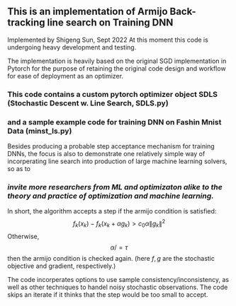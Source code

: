 ## This is an implementation of Armijo Back-tracking line search on Training DNN
Implemented by Shigeng Sun, Sept 2022
At this moment this code is undergoing heavy development and testing. 

The implementation is heavily based on the original SGD implementation in Pytorch for the purpose of retaining the original code design and workflow for ease of deployment as an optimizer.

### This code contains a custom pytorch optimizer object SDLS (Stochastic Descent w. Line Search, SDLS.py)
### and a sample example code for training DNN on Fashin Mnist Data (minst_ls.py)

Besides producing a probable step acceptance mechanism for training DNNs, the focus is also to demonstrate one relatively simple way of incorperating line search into production of large machine learning solvers, so as to 


### *invite more researchers from ML and optimizaton alike to the theory and practice of optimization and machine learning.*

In short, the algorithm accepts a step if the armijo condition is satisfied:
$$f_k(x_k) - f_k(x_k+ \alpha g_k) > c_0\alpha \|g_k\|^2$$
Otherwise,
$$\alpha /= \tau$$
then the armijo condition is checked again. 
(here $f,g$ are the stochastic objective and gradient, respectively.)

The code incorperates options to use sample consistency/inconsistency, as well as other techniques to handel noisy stochastic observations.
The code skips an iterate if it thinks that the step would be too small to accept.